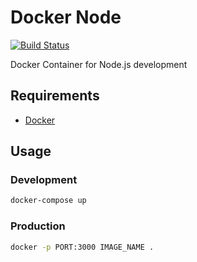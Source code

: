 # Docker Node

[![Build Status](https://travis-ci.org/marcobiedermann/docker-node.svg?branch=master)](https://travis-ci.org/marcobiedermann/docker-node)

Docker Container for Node.js development

## Requirements

* [Docker](https://www.docker.com/)

## Usage

### Development

```sh
docker-compose up
```

### Production

```sh
docker -p PORT:3000 IMAGE_NAME .
```

